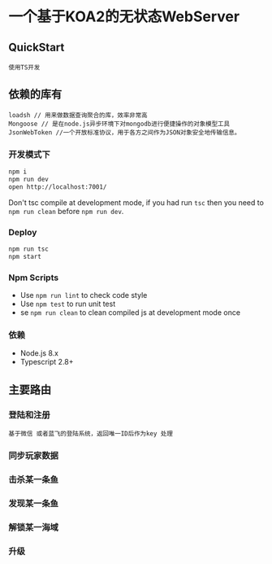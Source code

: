 # 一个基于KOA2的无状态WebServer

## QuickStart

    使用TS开发

## 依赖的库有

    loadsh // 用来做数据查询聚合的库，效率非常高
    Mongoose // 是在node.js异步环境下对mongodb进行便捷操作的对象模型工具
    JsonWebToken //一个开放标准协议，用于各方之间作为JSON对象安全地传输信息。

### 开发模式下

```bash
npm i
npm run dev
open http://localhost:7001/
```

Don't tsc compile at development mode, if you had run `tsc` then you need to `npm run clean` before `npm run dev`.

### Deploy

```bash
npm run tsc
npm start
```

### Npm Scripts

- Use `npm run lint` to check code style
- Use `npm test` to run unit test
- se `npm run clean` to clean compiled js at development mode once

### 依赖

- Node.js 8.x
- Typescript 2.8+

## 主要路由

### 登陆和注册

    基于微信 或者蓝飞的登陆系统，返回唯一ID后作为key 处理

### 同步玩家数据

### 击杀某一条鱼

### 发现某一条鱼

### 解锁某一海域

### 升级
